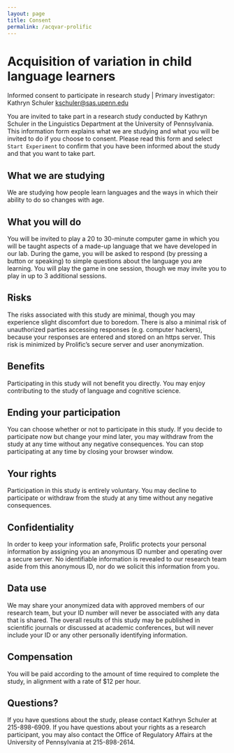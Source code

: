 ```yaml
---
layout: page
title: Consent
permalink: /acqvar-prolific
---
```


# Acquisition of variation in child language learners
Informed consent to participate in research study | Primary investigator: Kathryn Schuler [kschuler@sas.upenn.edu](mailto:kschuler@sas.upenn.edu)

You are invited to take part in a research study conducted by Kathryn Schuler in the Linguistics Department at the University of Pennsylvania. This information form explains what we are studying and what you will be invited to do if you choose to consent. Please read this form and select `Start Experiment` to confirm that you have been informed about the study and that you want to take part.

## What we are studying
We are studying how people learn languages and the ways in which their ability to do so changes with age. 

## What you will do
You will be invited to play a 20 to 30-minute computer game in which you will be taught aspects of a made-up language that we have developed in our lab.  During the game, you will be asked to respond (by pressing a button or speaking) to simple questions about the language you are learning. You will play the game in one session, though we may invite you to play in up to 3 additional sessions. 

## Risks
The risks associated with this study are minimal, though you may experience slight discomfort due to boredom. There is also a minimal risk of unauthorized parties accessing responses (e.g. computer hackers), because your responses are entered and stored on an https server.  This risk is minimized by Prolific’s secure server and user anonymization.

## Benefits
Participating in this study will not benefit you directly.  You may enjoy contributing to the study of language and cognitive science.

## Ending your participation
You can choose whether or not to participate in this study. If you decide to participate now but change your mind later, you may withdraw from the study at any time without any negative consequences.  You can stop participating at any time by closing your browser window.

## Your rights 
Participation in this study is entirely voluntary. You may decline to participate or withdraw from the study at any time without any negative consequences.

## Confidentiality 
In order to keep your information safe, Prolific protects your personal information by assigning you an anonymous ID number and operating over a secure server. No identifiable information is revealed to our research team aside from this anonymous ID, nor do we solicit this information from you.

## Data use
We may share your anonymized data with approved members of our research team, but your ID number will never be associated with any data that is shared.  The overall results of this study may be published in scientific journals or discussed at academic conferences, but will never include your ID or any other personally identifying information.

## Compensation
You will be paid according to the amount of time required to complete the study, in alignment with a rate of $12 per hour.

## Questions? 
If you have questions about the study, please contact Kathryn Schuler at 215-898-6909. If you have questions about your rights as a research participant, you may also contact the Office of Regulatory Affairs at the University of Pennsylvania at 215-898-2614.


